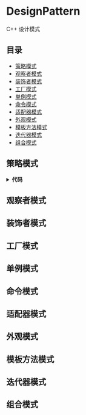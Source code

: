 # DesignPattern
C++ 设计模式

## 目录

* [策略模式](#strategy)
* [观察者模式](#observer)
* [装饰者模式](#decorator)
* [工厂模式](#factory)
* [单例模式](#singleton)
* [命令模式](#command)
* [适配器模式](#adapter)
* [外观模式](#facade)
* [模板方法模式](#template)
* [迭代器模式](#iterator)
* [组合模式](#composite)

<a id="strategy"></a>

## 策略模式

<b><details><summary> 代码</summary></b>

```cpp
class FlyBehavior
{
public:
	virtual void fly() = 0;
};

class FlyWithWings : public FlyBehavior
{
public:
	void fly() override { qDebug() << "I'm flying!!"; }
};

class FlyNoWay : public FlyBehavior
{
public:
	void fly() override { qDebug() << "I can't fly"; }
};

class FlyRocketPowered : public FlyBehavior
{
public:
	void fly() override { qDebug() << "I'm flying with a rocket!"; }
};
```

```cpp
class QuackBehavior
{
public:
	virtual void quack() = 0;
};

class Quack : public QuackBehavior
{
public:
	void quack() override { qDebug() << "Quack"; }
};

class MuteQuack : public QuackBehavior
{
public:
	void quack() override { qDebug() << "<< Silence >>"; }
};

class Squeak : public QuackBehavior
{
public:
	void quack() override { qDebug() << "Squeak"; }
};
```

```cpp
class Duck
{
public:
	virtual void display() = 0;
	void performFly() { flyBehavior->fly(); }
	void performQuack() { quackBehavior->quack(); }
	void swim() { qDebug() << "All ducks float, even decoys!"; }

	void setFlyBehavior(FlyBehavior* fb) { flyBehavior = fb; }
	void setQuackBehavior(QuackBehavior* qb) { quackBehavior = qb; }
protected:
	FlyBehavior* flyBehavior;
	QuackBehavior* quackBehavior;
};

// 绿头鸭
class MallardDuck : public Duck
{
public:
	MallardDuck() {
		quackBehavior = new Quack;
		flyBehavior = new FlyWithWings;
	}
	void display() override { qDebug() << "I'm a real Mallard duck"; }
};

// 模型鸭
class ModelDuck : public Duck
{
public:
	ModelDuck() {
		quackBehavior = new Quack;
		flyBehavior = new FlyNoWay;
	}
	void display() override { qDebug() << "I'm a model duck"; }
};
```

```cpp
int main(int argc, char *argv[])
{
    Duck* mallard = new MallardDuck;
    mallard->performQuack();
    mallard->performFly();

    Duck* model = new ModelDuck;
    model->performFly();
    model->setFlyBehavior(new FlyRocketPowered);
    model->performFly();

    return 0;
}
```

</details>

<a id="observer"></a>

## 观察者模式

<a id="decorator"></a>

## 装饰者模式

<a id="factory"></a>

## 工厂模式

<a id="singleton"></a>

## 单例模式

<a id="command"></a>

## 命令模式

<a id="adapter"></a>

## 适配器模式

<a id="facade"></a>

## 外观模式

<a id="template"></a>

## 模板方法模式

<a id="iterator"></a>

## 迭代器模式

<a id="composite"></a>

## 组合模式

